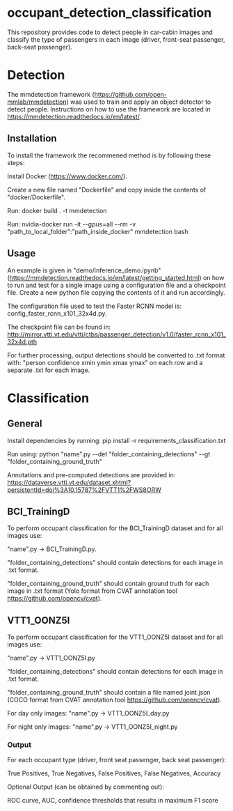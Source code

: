 # occupant_detection_classification
This repository provides code to detect people in car-cabin images and classify the type of passengers in each image (driver, front-seat passenger, back-seat passenger).

# Detection

The mmdetection framework (https://github.com/open-mmlab/mmdetection) was used to train and apply an object detector to detect people.
Instructions on how to use the framework are located in https://mmdetection.readthedocs.io/en/latest/.

## Installation
To install the framework the recommened method is by following these steps:

Install Docker (https://www.docker.com/).

Create a new file named "Dockerfile" and copy inside the contents of "docker/Dockerfile".

Run: docker build . -t mmdetection

Run: nvidia-docker run -it --gpus=all --rm -v "path_to_local_folder":"path_inside_docker" mmdetection bash

## Usage
An example is given in "demo/inference_demo.ipynb" (https://mmdetection.readthedocs.io/en/latest/getting_started.html) on how to run and test for a single image using a configuration file and a checkpoint file. Create a new python file copying the contents of it and run accordingly.

The configuration file used to test the Faster RCNN model is: config_faster_rcnn_x101_32x4d.py.

The checkpoint file can be found in: http://mirror.vtti.vt.edu/vtti/ctbs/passenger_detection/v1.0/faster_rcnn_x101_32x4d.pth

For further processing, output detections should be converted to .txt format with: "person confidence xmin ymin xmax ymax" on each row and a separate .txt for each image.

# Classification

## General

Install dependencies by running: pip install -r requirements_classification.txt

Run using: python "name".py --det "folder_containing_detections" --gt "folder_containing_ground_truth"

Annotations and pre-computed detections are provided in: https://dataverse.vtti.vt.edu/dataset.xhtml?persistentId=doi%3A10.15787%2FVTT1%2FWS8ORW

## BCI_TrainingD
To perform occupant classification for the BCI_TrainingD dataset and for all images use:

"name".py -> BCI_TrainingD.py. 

"folder_containing_detections" should contain detections for each image in .txt format.

"folder_containing_ground_truth" should contain ground truth for each image in .txt format (Yolo format from CVAT annotation tool https://github.com/opencv/cvat).

## VTT1_OONZ5I
To perform occupant classification for the VTT1_OONZ5I dataset and for all images use:

"name".py -> VTT1_OONZ5I.py

"folder_containing_detections" should contain detections for each image in .txt format.

"folder_containing_ground_truth" should contain a file named joint.json (COCO format from CVAT annotation tool https://github.com/opencv/cvat).

For day only images: "name".py -> VTT1_OONZ5I_day.py

For night only images: "name".py -> VTT1_OONZ5I_night.py


### Output

For each occupant type (driver, front seat passenger, back seat passenger):

True Positives, True Negatives, False Positives, False Negatives, Accuracy

Optional Output (can be obtained by commenting out):

ROC curve, AUC, confidence thresholds that results in maximum F1 score
